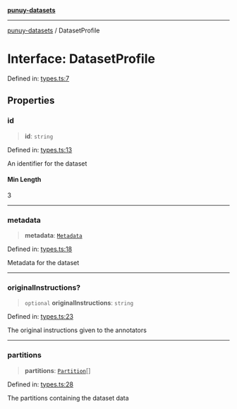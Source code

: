 [**punuy-datasets**](../README.md)

***

[punuy-datasets](../README.md) / DatasetProfile

# Interface: DatasetProfile

Defined in: [types.ts:7](https://github.com/andrefs/punuy-datasets/blob/a6ff77a13ea2a09a19c0850c23c5155c61e2a136/src/lib/types.ts#L7)

## Properties

### id

> **id**: `string`

Defined in: [types.ts:13](https://github.com/andrefs/punuy-datasets/blob/a6ff77a13ea2a09a19c0850c23c5155c61e2a136/src/lib/types.ts#L13)

An identifier for the dataset

#### Min Length

3

***

### metadata

> **metadata**: [`Metadata`](Metadata.md)

Defined in: [types.ts:18](https://github.com/andrefs/punuy-datasets/blob/a6ff77a13ea2a09a19c0850c23c5155c61e2a136/src/lib/types.ts#L18)

Metadata for the dataset

***

### originalInstructions?

> `optional` **originalInstructions**: `string`

Defined in: [types.ts:23](https://github.com/andrefs/punuy-datasets/blob/a6ff77a13ea2a09a19c0850c23c5155c61e2a136/src/lib/types.ts#L23)

The original instructions given to the annotators

***

### partitions

> **partitions**: [`Partition`](Partition.md)[]

Defined in: [types.ts:28](https://github.com/andrefs/punuy-datasets/blob/a6ff77a13ea2a09a19c0850c23c5155c61e2a136/src/lib/types.ts#L28)

The partitions containing the dataset data
